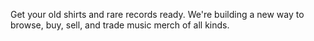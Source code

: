Get your old shirts and rare records ready. We're building a new way to browse, buy, sell, and trade music merch of all kinds.